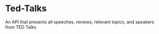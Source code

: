 # Ted-Talks
An API that presents all speeches, reviews, relevant topics, and speakers from TED Talks
